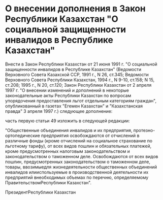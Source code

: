 # О внесении дополнения в Закон Республики Казахстан "О социальной защищенности инвалидов в Республике Казахстан"

Внести в Закон Республики Казахстан от 21 июня 1991 г. "О социальной защищенности инвалидов в Республике Казахстан" (Ведомости Верховного Совета Казахской ССР, 1991 г., N 26, ст.345; Ведомости Верховного Совета Республики Казахстан, 1994 г., N 9-10, ст.158; N 15, ст.208; 1995 г., N 20, ст.120; Закон Республики Казахстан от 2 апреля 1997 г. "О внесении изменений и дополнений в некоторые законодательные акты Республики Казахстан по вопросам упорядочения предоставления льгот отдельным категориям граждан", опубликованный в газетах "Егемен Казахстан" и "Казахстанская правда" 3 апреля 1997 г.) следующее дополнение:

часть первую статьи 49 изложить в следующей редакции:

"Общественные объединения инвалидов и их предприятия, протезно-ортопедические предприятия освобождаются от отчислений в различные фонды (кроме отчислений на социальное страхование по льготному тарифу), от всех видов пошлин и обязательных платежей, кроме предусмотренных налоговым законодательством и законодательством о таможенном деле. Освобождаются от всех видов пошлин, предусмотренных законодательством о таможенном деле, товары, ввозимыедля жизнедеятельности общественных объединений инвалидов илииспользуемые в производственной деятельности их предприятий внеобходимых объемах по перечню, определяемому ПравительствомРеспублики Казахстан".

ПрезидентРеспублики Казахстан

